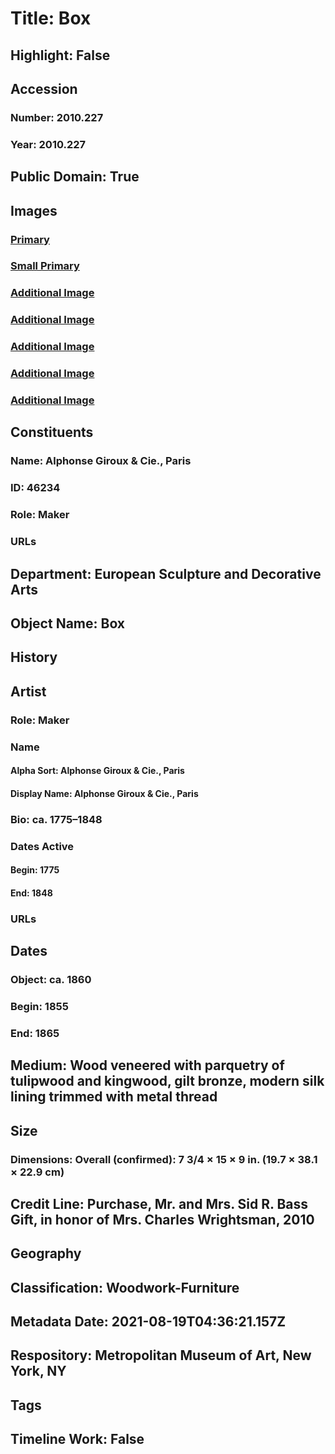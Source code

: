 # Title: Box
## Highlight: False
## Accession
### Number: 2010.227
### Year: 2010.227
## Public Domain: True
## Images
### [Primary](https://images.metmuseum.org/CRDImages/es/original/DP-22126-013.jpg)
### [Small Primary](https://images.metmuseum.org/CRDImages/es/web-large/DP-22126-013.jpg)
### [Additional Image](https://images.metmuseum.org/CRDImages/es/original/DP-22126-014.jpg)
### [Additional Image](https://images.metmuseum.org/CRDImages/es/original/DP-22126-035.jpg)
### [Additional Image](https://images.metmuseum.org/CRDImages/es/original/DP-22126-036.jpg)
### [Additional Image](https://images.metmuseum.org/CRDImages/es/original/DP-22126-037.jpg)
### [Additional Image](https://images.metmuseum.org/CRDImages/es/original/DP-22126-038.jpg)
## Constituents
### Name: Alphonse Giroux &amp; Cie., Paris
### ID: 46234
### Role: Maker
### URLs
## Department: European Sculpture and Decorative Arts
## Object Name: Box
## History
## Artist
### Role: Maker
### Name
#### Alpha Sort: Alphonse Giroux & Cie., Paris
#### Display Name: Alphonse Giroux & Cie., Paris
### Bio: ca. 1775–1848
### Dates Active
#### Begin: 1775
#### End: 1848
### URLs
## Dates
### Object: ca. 1860
### Begin: 1855
### End: 1865
## Medium: Wood veneered with parquetry of tulipwood and kingwood, gilt bronze, modern silk lining trimmed with metal thread
## Size
### Dimensions: Overall (confirmed): 7 3/4 × 15 × 9 in. (19.7 × 38.1 × 22.9 cm)
## Credit Line: Purchase, Mr. and Mrs. Sid R. Bass Gift, in honor of Mrs. Charles Wrightsman, 2010
## Geography
## Classification: Woodwork-Furniture
## Metadata Date: 2021-08-19T04:36:21.157Z
## Respository: Metropolitan Museum of Art, New York, NY
## Tags
## Timeline Work: False